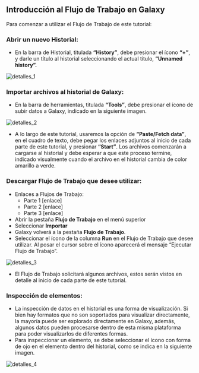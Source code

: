 ## Introducción al Flujo de Trabajo en Galaxy

Para comenzar a utilizar el Flujo de Trabajo de este tutorial:


### Abrir un nuevo Historial:



* En la barra de Historial, titulada **“History”**, debe presionar el ícono **“+”**, y darle un título al historial seleccionando el actual título, **“Unnamed history”.**

![detalles_1](../Imagenes/2_historial.png)


### Importar archivos al historial de Galaxy:



* En la barra de herramientas, titulada **“Tools”**, debe presionar el ícono de subir datos a Galaxy, indicado en la siguiente imagen.

![detalles_2](../Imagenes/3_importar_datos.png)



* A lo largo de este tutorial, usaremos la opción de **“Paste/Fetch data”**, en el cuadro de texto, debe pegar los enlaces adjuntos al inicio de cada parte de este tutorial, y presionar **“Start”**. Los archivos comenzarán a cargarse al historial y debe esperar a que este proceso termine, indicado visualmente cuando el archivo en el historial cambia de color amarillo a verde. 


### Descargar Flujo de Trabajo que desee utilizar:



* Enlaces a Flujos de Trabajo:
    * Parte 1 [enlace]
    * Parte 2 [enlace]
    * Parte 3 [enlace]
* Abrir la pestaña **Flujo de Trabajo** en el menú superior
* Seleccionar **Importar** 
* Galaxy volverá a la pestaña **Flujo de Trabajo**.
* Seleccionar el ícono de la columna **Run** en el Flujo de Trabajo que desee utilizar. Al posar el cursor sobre el ícono aparecerá el mensaje “Ejecutar Flujo de Trabajo”.

![detalles_3](../Imagenes/4_run_workflow.png)



* El Flujo de Trabajo solicitará algunos archivos, estos serán vistos en detalle al inicio de cada parte de este tutorial. 


### Inspección de elementos:



* La inspección de datos en el historial es una forma de visualización. Si bien hay formatos que no son soportados para visualizar directamente, la mayoría puede ser explorado directamente en Galaxy, además, algunos datos pueden procesarse dentro de esta misma plataforma para poder visualizarlos de diferentes formas.
* Para inspeccionar un elemento, se debe seleccionar el ícono con forma de ojo en el elemento dentro del historial, como se indica en la siguiente imagen.

![detalles_4](../Imagenes/5_view_data.png)

